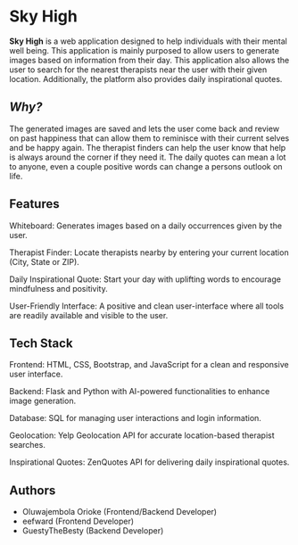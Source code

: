 # Sky High
**Sky High** is a web application designed to help individuals with their mental well being. This application is mainly purposed to allow users to generate images based on information from their day. This application also allows the user to search for the nearest therapists near the user with their given location. Additionally, the platform also provides daily inspirational quotes. 

## *Why?*
The generated images are saved and lets the user come back and review on past happiness that can allow them to reminisce with their current selves and be happy again. The therapist finders can help the user know that help is always around the corner if they need it. The daily quotes can mean a lot to anyone, even a couple positive words can change a persons outlook on life. 

## **Features**
Whiteboard: Generates images based on a daily occurrences given by the user.

Therapist Finder: Locate therapists nearby by entering your current location (City, State or ZIP).

Daily Inspirational Quote: Start your day with uplifting words to encourage mindfulness and positivity.

User-Friendly Interface: A positive and clean user-interface where all tools are readily available and visible to the user.

## Tech Stack
Frontend: HTML, CSS, Bootstrap, and JavaScript for a clean and responsive user interface.

Backend: Flask and Python with AI-powered functionalities to enhance image generation.

Database: SQL for managing user interactions and login information.

Geolocation: Yelp Geolocation API for accurate location-based therapist searches.

Inspirational Quotes: ZenQuotes API for delivering daily inspirational quotes.

## Authors
* Oluwajembola Orioke (Frontend/Backend Developer)
* eefward (Frontend Developer)
* GuestyTheBesty (Backend Developer)
